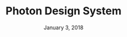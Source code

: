 ---
layout: post
date: January 3, 2018
title: Photon Design System
company: Firefox
link: https://design.firefox.com/photon/
image: /images/photon.jpg
description: Photon is the Firefox design language to build modern, intuitive, delightful experiences, for products across all platforms – from mobile to desktop, from TV to the next big thing.

---